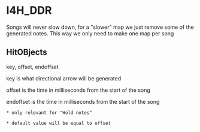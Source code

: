 # I4H_DDR


Songs will never slow down, for a "slower" map we just remove some of the generated notes. This way we only need to make one map per song

## HitOBjects

key, offset, endoffset

key is what directional arrow will be generated

offset is the time in milliseconds from the start of the song

endoffset is the time in milliseconds from the start of the song
	
	* only relevant for "Hold notes"
	
	* default value will be equal to offset